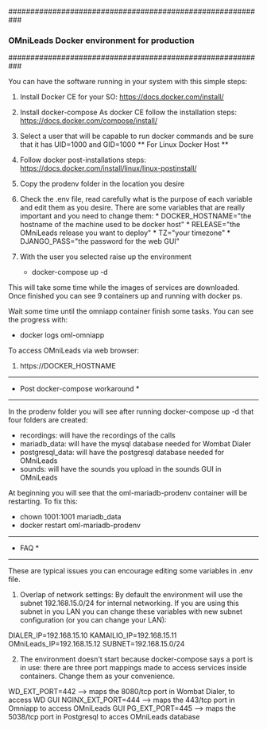 ###########################################################
###       OMniLeads Docker environment for production   ###
###########################################################

You can have the software running in your system with this simple steps:
  1. Install Docker CE for your SO: https://docs.docker.com/install/
  2. Install docker-compose
      As docker CE follow the installation steps: https://docs.docker.com/compose/install/
  3. Select a user that will be capable to run docker commands and be sure that it has UID=1000 and GID=1000
** For Linux Docker Host **
  4. Follow docker post-installations steps: https://docs.docker.com/install/linux/linux-postinstall/

  5. Copy the prodenv folder in the location you desire
  6. Check the .env file, read carefully what is the purpose of each variable and edit them as you desire. There are some variables that are really important and you need to change them:
    * DOCKER_HOSTNAME="the hostname of the machine used to be docker host"
    * RELEASE="the OMniLeads release you want to deploy"
    * TZ="your timezone"
    * DJANGO_PASS="the password for the web GUI"
  7. With the user you selected raise up the environment
      - docker-compose up -d

This will take some time while the images of services are downloaded. Once finished you can see 9 containers up and running with docker ps.

Wait some time until the omniapp container finish some tasks. You can see the progress with:

  * docker logs oml-omniapp

To access OMniLeads via web browser:
  1. https://DOCKER_HOSTNAME

**********************************
* Post docker-compose workaround *
**********************************

In the prodenv folder you will see after running docker-compose up -d that four folders are created:

 * recordings: will have the recordings of the calls
 * mariadb_data: will have the mysql database needed for Wombat Dialer
 * postgresql_data: will have the postgresql database needed for OMniLeads
 * sounds: will have the sounds you upload in the sounds GUI in OMniLeads

At beginning you will see that the oml-mariadb-prodenv container will be restarting. To fix this:

 * chown 1001:1001 mariadb_data
 * docker restart oml-mariadb-prodenv

*******
* FAQ *
*******

These are typical issues you can encourage editing some variables in .env file.

1. Overlap of network settings: By default the environment will use the subnet 192.168.15.0/24 for internal networking. If you are using this subnet in you LAN you can change these variables with new subnet configuration (or you can change your LAN):

  DIALER_IP=192.168.15.10
  KAMAILIO_IP=192.168.15.11
  OMniLeads_IP=192.168.15.12
  SUBNET=192.168.15.0/24

2. The environment doesn't start because docker-compose says a port is in use: there are three port mappings made to access services inside containers. Change them as your convenience.

  WD_EXT_PORT=442  --> maps the 8080/tcp port in Wombat Dialer, to access WD GUI
  NGINX_EXT_PORT=444 --> maps the 443/tcp port in Omniapp to access OMniLeads GUI
  PG_EXT_PORT=445  --> maps the 5038/tcp port in Postgresql to acces OMniLeads database 
